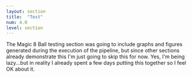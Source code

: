 ```yaml
---
layout: section
title:  "Test"
num: 4.0
level: section
---
```

The Magic 8 Ball testing section was going to include graphs and figures generated during the execution of the pipeline, but since other sections already demonstrate this I'm just going to skip this for now.  Yes, I'm being lazy...but in reality I already spent a few days putting this together so I feel OK about it.